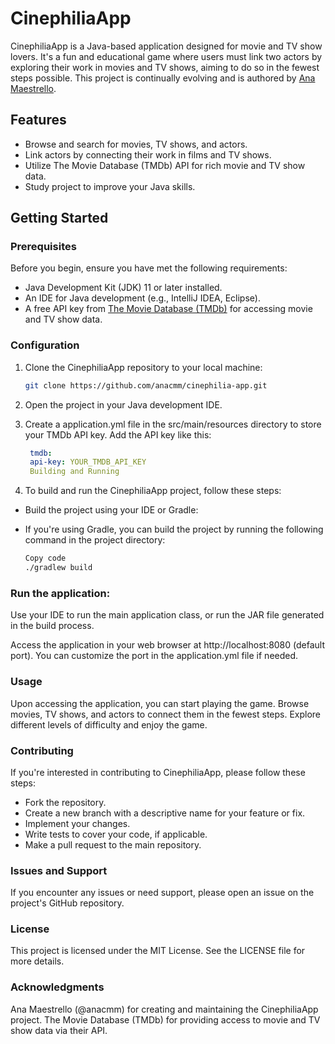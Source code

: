 # CinephiliaApp

CinephiliaApp is a Java-based application designed for movie and TV show lovers. It's a fun and educational game where
users must link two actors by exploring their work in movies and TV shows, aiming to do so in the fewest steps possible.
This project is continually evolving and is authored by [Ana Maestrello](https://github.com/anacmm).

## Features

- Browse and search for movies, TV shows, and actors.
- Link actors by connecting their work in films and TV shows.
- Utilize The Movie Database (TMDb) API for rich movie and TV show data.
- Study project to improve your Java skills.

## Getting Started

### Prerequisites

Before you begin, ensure you have met the following requirements:

- Java Development Kit (JDK) 11 or later installed.
- An IDE for Java development (e.g., IntelliJ IDEA, Eclipse).
- A free API key from [The Movie Database (TMDb)](https://www.themoviedb.org/documentation/api) for accessing movie and
  TV show data.

### Configuration

1. Clone the CinephiliaApp repository to your local machine:

   ```bash
   git clone https://github.com/anacmm/cinephilia-app.git

2. Open the project in your Java development IDE.

3. Create a application.yml file in the src/main/resources directory to store your TMDb API key. Add the API key like
   this:

   ```yaml
    tmdb:
    api-key: YOUR_TMDB_API_KEY
    Building and Running

4. To build and run the CinephiliaApp project, follow these steps:

- Build the project using your IDE or Gradle:
- If you're using Gradle, you can build the project by running the following command in the project directory:

   ```bash
   Copy code
   ./gradlew build

### Run the application:

Use your IDE to run the main application class, or run the JAR file generated in the build process.

Access the application in your web browser at http://localhost:8080 (default port). You can customize the port in the
application.yml file if needed.

### Usage

Upon accessing the application, you can start playing the game.
Browse movies, TV shows, and actors to connect them in the fewest steps.
Explore different levels of difficulty and enjoy the game.

### Contributing

If you're interested in contributing to CinephiliaApp, please follow these steps:

- Fork the repository.
- Create a new branch with a descriptive name for your feature or fix.
- Implement your changes.
- Write tests to cover your code, if applicable.
- Make a pull request to the main repository.

### Issues and Support

If you encounter any issues or need support, please open an issue on the project's GitHub repository.

### License

This project is licensed under the MIT License. See the LICENSE file for more details.

### Acknowledgments

Ana Maestrello (@anacmm) for creating and maintaining the CinephiliaApp project.
The Movie Database (TMDb) for providing access to movie and TV show data via their API.
